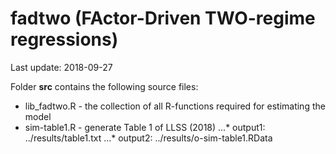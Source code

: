 # fadtwo (FActor-Driven TWO-regime regressions)

Last update: 2018-09-27

Folder **src** contains the following source files:
* lib_fadtwo.R - the collection of all R-functions required for estimating the model 
* sim-table1.R - generate Table 1 of LLSS (2018)
...* output1: ../results/table1.txt
...* output2: ../results/o-sim-table1.RData
		
  
